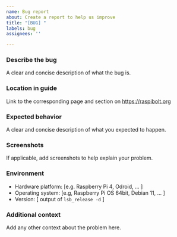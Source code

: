 ```yaml
---
name: Bug report
about: Create a report to help us improve
title: "[BUG] "
labels: bug
assignees: ''

---
```


### Describe the bug
A clear and concise description of what the bug is.

### Location in guide
Link to the corresponding page and section on <https://raspibolt.org>

### Expected behavior
A clear and concise description of what you expected to happen.

### Screenshots
If applicable, add screenshots to help explain your problem.

### Environment
 - Hardware platform: [e.g. Raspberry Pi 4, Odroid, ... ]
 - Operating system: [e.g, Raspberry Pi OS 64bit, Debian 11, ... ]
 - Version: [ output of `lsb_release -d` ]

### Additional context
Add any other context about the problem here.
